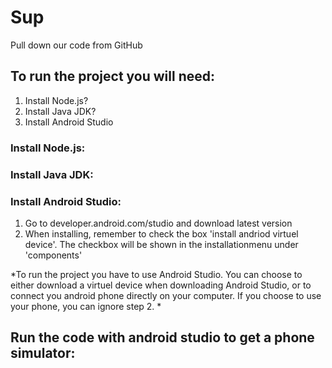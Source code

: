 # Sup
Pull down our code from GitHub

## To run the project you will need:
1. Install Node.js?
2. Install Java JDK?
3. Install Android Studio

### Install Node.js:

### Install Java JDK:

### Install Android Studio:
1. Go to developer.android.com/studio and download latest version
2. When installing, remember to check the box 'install andriod virtuel device'. The checkbox will be shown in the installationmenu under 'components' 

*To run the project you have to use Android Studio. You can choose to either download a virtuel device when downloading Android Studio, or to connect you android phone directly on your computer. If you choose to use your phone, you can ignore step 2.  *

## Run the code with android studio to get a phone simulator:

